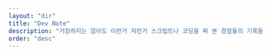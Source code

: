 ```yaml
---
layout: "dir"
title: "Dev Note"
description: "거창하지는 않아도 이런거 저런거 스크립트나 코딩을 짜 본 경험들의 기록들"
order: "desc"
---
```

